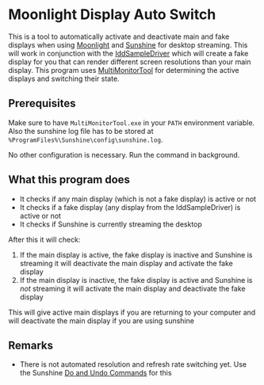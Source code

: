 # Moonlight Display Auto Switch

This is a tool to automatically activate and deactivate main and fake displays when using [Moonlight](https://moonlight-stream.org/) and [Sunshine](https://app.lizardbyte.dev/Sunshine) for desktop streaming. This will work in conjunction with the [IddSampleDriver](https://github.com/ge9/IddSampleDriver) which will create a fake display for you that can render different screen resolutions than your main display. This program uses [MultiMonitorTool](https://www.nirsoft.net/utils/multi_monitor_tool.html) for determining the active displays and switching their state.

## Prerequisites

Make sure to have `MultiMonitorTool.exe` in your `PATH` environment variable. Also the sunshine log file has to be stored at `%ProgramFiles%\Sunshine\config\sunshine.log`.

No other configuration is necessary. Run the command in background.

## What this program does

- It checks if any main display (which is not a fake display) is active or not
- It checks if a fake display (any display from the IddSampleDriver) is active or not
- It checks if Sunshine is currently streaming the desktop

After this it will check:

1. If the main display is active, the fake display is inactive and Sunshine is streaming it will deactivate the main display and activate the fake display
2. If the main display is inactive, the fake display is active and Sunshine is *not* streaming it will activate the main display and deactivate the fake display

This will give active main displays if you are returning to your computer and will deactivate the main display if you are using sunshine

## Remarks

* There is not automated resolution and refresh rate switching yet. Use the Sunshine [Do and Undo Commands](https://docs.lizardbyte.dev/projects/sunshine/en/latest/about/advanced_usage.html#global-prep-cmd) for this